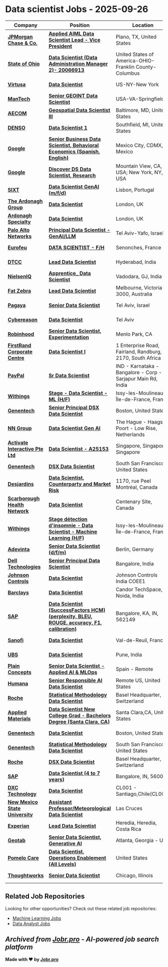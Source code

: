 # Data scientist Jobs - 2025-09-26

| Company | Position | Location | Type | Date |
| ------- | -------- | -------- | ---- | ------ |
| **[JPMorgan Chase & Co.](https://www.jpmorganchase.com/)** | **[Applied AIML Data Scientist Lead - Vice President](https://jpmc.fa.oraclecloud.com/hcmUI/CandidateExperience/en/sites/jobsearch/job/210671101)** | Plano, TX, United States | On Site | Sep 25 |
| **[State of Ohio](https://ohio.gov/)** | **[Data Scientist (Data Administration Manager 2)- 20066913](https://dasstateoh.taleo.net/careersection/oh_ext/jobdetail.ftl?job=250007BH)** | United States of America-OHIO-Franklin County-Columbus | On Site | Sep 25 |
| **[Virtusa](https://www.virtusa.com/)** | **[Data Scientist](https://virtusa.taleo.net/careersection/ex/jobdetail.ftl?job=CREQ234006)** | US-NY-New York | On Site | Sep 25 |
| **[ManTech](https://www.mantech.com/)** | **[Senior GEOINT Data Scientist](https://mantech.avature.net/en_US/careers/JobDetail/Senior-GEOINT-Data-Scientist/40181)** | USA-VA-Springfield | On Site | Sep 25 |
| **[AECOM](https://www.aecom.com)** | **[Geospatial Data Scientist III](https://jobs.smartrecruiters.com/AECOM2/744000083871366-geospatial-data-scientist-iii)** | Baltimore, MD, United States | On Site | Sep 25 |
| **[DENSO](https://densocareers.com/)** | **[Data Scientist 1](https://hcwt.fa.us2.oraclecloud.com/hcmUI/CandidateExperience/en/sites/jobsearch/job/22360)** | Southfield, MI, United States | On Site | Sep 25 |
| **[Google](https://www.google.com/)** | **[Senior Business Data Scientist, Behavioral Economics (Spanish, English)](https://www.google.com/about/careers/applications/jobs/results/137458429894501062-senior-business-data-scientist-behavioral-economics-spanish-english)** | Mexico City, CDMX, Mexico | On Site | Sep 25 |
| **[Google](https://www.google.com/)** | **[Discover DS Data Scientist, Research](https://www.google.com/about/careers/applications/jobs/results/133191053468410566-discover-ds-data-scientist-research)** | Mountain View, CA, USA; New York, NY, USA | On Site | Sep 25 |
| **[SIXT](https://www.sixt.com)** | **[Data Scientist GenAI (m/f/d)](https://jobs.smartrecruiters.com/SIXT/744000083852546-data-scientist-genai-m-f-d-)** | Lisbon, Portugal | On Site | Sep 25 |
| **[The Ardonagh Group](https://www.ardonagh.com/)** | **[Data Scientist](https://ardonaghspeciality.teamtailor.com/jobs/6511068-data-scientist)** | London, UK | On Site | Sep 25 |
| **[Ardonagh Specialty](https://www.ardonagh.com/)** | **[Data Scientist](https://ardonaghspeciality.teamtailor.com/jobs/6511068-data-scientist)** | London, UK | On Site | Sep 25 |
| **[Palo Alto Networks](https://www.paloaltonetworks.com)** | **[Principal Data Scientist - GenAI/LLM](https://jobs.smartrecruiters.com/PaloAltoNetworks2/744000083840545-principal-data-scientist-genai-llm)** | Tel Aviv-Yafo, Israel | On Site | Sep 25 |
| **[Eurofeu](https://www.eurofeu.fr/)** | **[DATA SCIENTIST - F/H](https://carriere.eurofeu.fr/jobs/6510021-data-scientist-f-h)** | Senonches, France | On Site | Sep 25 |
| **[DTCC](https://www.dtcc.com/)** | **[Lead Data Scientist](https://ebxr.fa.us2.oraclecloud.com/hcmUI/CandidateExperience/en/sites/jobsearch/job/211706)** | Hyderabad, India | On Site | Sep 25 |
| **[NielsenIQ](https://nielseniq.com)** | **[Apprentice_ Data Scientist](https://jobs.smartrecruiters.com/NielsenIQ/744000083813469-apprentice-data-scientist)** | Vadodara, GJ, India | On Site | Sep 25 |
| **[Fat Zebra](https://www.fatzebra.com)** | **[Lead Data Scientist](https://employmenthero.com/jobs/jobs/fat-zebra-lead-data-scientist-1k3a4/)** | Melbourne, Victoria 3000, Australia | On Site | Sep 25 |
| **[Pagaya](https://pagaya.com/)** | **[Senior Data Scientist](https://job-boards.greenhouse.io/pagayais/jobs/6624585003)** | Tel Aviv, Israel | On Site | Sep 25 |
| **[Cybereason](https://www.cybereason.com/)** | **[Data Scientist](http://jobs.cybereason.com/details?gh_jid=7258127)** | Tel Aviv | On Site | Sep 25 |
| **[Robinhood](https://robinhood.com/)** | **[Senior Data Scientist, Experimentation](https://boards.greenhouse.io/robinhood/jobs/7272710?t=gh_src=&gh_jid=7272710)** | Menlo Park, CA | On Site | Sep 25 |
| **[FirstRand Corporate Centre](https://www.firstrand.co.za/)** | **[Data Scientist I](https://firstrand.wd3.myworkdayjobs.com/en-US/FRB/job/Randburg/Data-Scientist-I_R40532)** | 1 Enterprise Road, Fairland, Randburg, 2170, South Africa | On Site | Sep 25 |
| **[PayPal](https://www.paypal.com/)** | **[Sr Data Scientist](https://paypal.wd1.myworkdayjobs.com/en-US/jobs/job/Bangalore-Karnataka-India/Sr-Data-Scientist_R0129836-1)** | IND - Karnataka - Bangalore - Corp - Sarjapur Main Rd, India | On Site | Sep 25 |
| **[Withings](https://www.withings.com/)** | **[Stage - Data Scientist - ML (H/F)](https://apply.workable.com/j/61485F0E94/apply)** | Issy-les-Moulineaux, Île-de-France, France | On Site | Sep 25 |
| **[Genentech](https://www.gene.com/)** | **[Senior Principal DSX Data Scientist](https://roche.wd3.myworkdayjobs.com/en-US/ROG-A2O-GENE/job/Boston/Senior-Principal-DSX-Data-Scientist_202509-124495)** | Boston, United States | On Site | Sep 25 |
| **[NN Group](https://www.nn-group.com/)** | **[Data Scientist Gen AI](https://nngroup.wd3.myworkdayjobs.com/en-US/WDExternal/job/The-Hague/Data-Scientist-Gen-AI_REQ2703078)** | The Hague - Haagse Poort - Low Rise, Netherlands | On Site | Sep 25 |
| **[Activate Interactive Pte Ltd](https://www.activate.sg/)** | **[Data Scientist - A25153](https://apply.workable.com/j/7D5EC76B8F/apply)** | Singapore, Singapore, Singapore | On Site | Sep 25 |
| **[Genentech](https://www.gene.com/)** | **[DSX Data Scientist](https://roche.wd3.myworkdayjobs.com/en-US/ROG-A2O-GENE/job/South-San-Francisco/DSX-Data-Scientist_202509-124610-1)** | South San Francisco, United States | On Site | Sep 25 |
| **[Desjardins](https://www.desjardins.com/)** | **[Data Scientist, Counterparty and Market Risk](https://desjardins.wd10.myworkdayjobs.com/en-US/Desjardins/job/Montral/Scientifique-de-donnes--Risque-de-Contrepartie-et-March_R2512646)** | 1170, rue Peel Montréal, Canada | On Site | Sep 25 |
| **[Scarborough Health Network](https://www.shn.ca/)** | **[Data Scientist](https://shn.wd10.myworkdayjobs.com/en-US/SHN_External_Career_Site/job/Centenary-Hospital/Data-Scientist_JR102487)** | Centenary Site, Canada | On Site | Sep 25 |
| **[Withings](https://www.withings.com/)** | **[Stage détection d'insomnie - Data Scientist - Machine Learning (H/F)](https://apply.workable.com/j/E32F8A19F0/apply)** | Issy-les-Moulineaux, Île-de-France, France | On Site | Sep 25 |
| **[Adevinta](https://adevinta.com/)** | **[Senior Data Scientist (d/f/m)](https://marketplaces.wd3.myworkdayjobs.com/en-US/External_Careers/job/Berlin/Senior-Data-Scientist--d-f-m-_JR009731-1)** | Berlin, Germany | On Site | Sep 25 |
| **[Dell Technologies](https://www.delltechnologies.com/)** | **[Senior Principal Data Scientist](https://dell.wd1.myworkdayjobs.com/en-US/External/job/Bangalore-India/Consultant-Data-Scientist_R274674)** | Bangalore, India | On Site | Sep 25 |
| **[Johnson Controls](https://www.johnsoncontrols.com/)** | **[Data Scientist](https://jci.wd5.myworkdayjobs.com/en-US/TUPU/job/Pune-Maharashtra-India/Data-Scientist_WD30243101-1)** | Johnson Controls India COEE1 | On Site | Sep 25 |
| **[Barclays](https://home.barclays/)** | **[Data Scientist](https://barclays.wd3.myworkdayjobs.com/en-US/External_Career_Site_Barclays/job/Candor-TechSpace-Noida/Data-Scientist_JR-0000051085-1)** | Candor TechSpace, Noida, India | On Site | Sep 25 |
| **[SAP](https://www.sap.com/)** | **[Data Scientist (SuccessFactors HCM) (perplexity, BLEU, ROUGE, accuracy, F1, calibration)](https://jobs.sap.com/job/Bangalore-Data-Scientist-%28SuccessFactors-HCM%29-%28perplexity%2C-BLEU%2C-ROUGE%2C-accuracy%2C-F1%2C-calibration%29-KA-562149/1251250201/)** | Bangalore, KA, IN, 562149 | On Site | Sep 25 |
| **[Sanofi](https://www.sanofi.com/)** | **[Data Scientist](https://sanofi.wd3.myworkdayjobs.com/en-US/SanofiCareers/job/Val-de-Reuil/Data-Scientist_R2823255)** | Val-de-Reuil, France | On Site | Sep 25 |
| **[UBS](https://www.ubs.com/)** | **[Data Scientist](https://jobs.ubs.com/TGnewUI/Search/home/HomeWithPreLoad?partnerid=25008&siteid=5155&PageType=JobDetails&jobid=324594)** | Pune, India | On Site | Sep 25 |
| **[Plain Concepts](https://www.plainconcepts.com)** | **[Senior Data Scientist - Applied AI & MLOps](https://apply.workable.com/j/1A6D406ECA/apply)** | Spain - Remote | Remote | Sep 25 |
| **[Humana](https://www.humana.com/)** | **[Senior Responsible AI Data Scientist](https://humana.wd5.myworkdayjobs.com/en-US/Humana_External_Career_Site/job/Remote-Nationwide/Senior-Responsible-AI-Data-Scientist_R-384651)** | Remote US, United States | Remote | Sep 25 |
| **[Roche](https://www.roche.com/)** | **[Statistical Methodology Data Scientist](https://roche.wd3.myworkdayjobs.com/en-US/roche-ext/job/Basel/Statistical-Methodology-Data-Scientist_202509-124470)** | Basel Headquarter, Switzerland | On Site | Sep 25 |
| **[Applied Materials](https://www.appliedmaterials.com/)** | **[Data Scientist New College Grad - Bachelors Degree (Santa Clara, CA)](https://amat.wd1.myworkdayjobs.com/en-US/External/job/Santa-ClaraCA/Data-Scientist-New-College-Grad---Bachelors-Degree--Santa-Clara--CA-_R2517338)** | Santa Clara,CA, United States | On Site | Sep 25 |
| **[Genentech](https://www.gene.com/)** | **[Data Scientist](https://roche.wd3.myworkdayjobs.com/en-US/ROG-A2O-GENE/job/Boston/Data-Scientist_202509-124499-1)** | Boston, United States | On Site | Sep 25 |
| **[Genentech](https://www.gene.com/)** | **[Statistical Methodology Data Scientist](https://roche.wd3.myworkdayjobs.com/en-US/ROG-A2O-GENE/job/South-San-Francisco/Statistical-Methodology-Data-Scientist_202509-124644-2)** | South San Francisco, United States | On Site | Sep 25 |
| **[Roche](https://www.roche.com/)** | **[DSX Data Scientist](https://roche.wd3.myworkdayjobs.com/en-US/roche-ext/job/Basel/DSX-Data-Scientist_202509-124454)** | Basel Headquarter, Switzerland | On Site | Sep 25 |
| **[SAP](https://www.sap.com/)** | **[Data Scientist (4 to 7 years)](https://jobs.sap.com/job/Bangalore-Data-Scientist-%284-to-7-years%29-560066/1251249901/)** | Bangalore, IN, 560066 | On Site | Sep 25 |
| **[DXC Technology](https://dxc.com/)** | **[Data Scientist](https://dxctechnology.wd1.myworkdayjobs.com/en-US/DXCJobs/job/CHL---RM---SANTIAGO/Data-Scientist_51559624-1)** | CL001 - Santiago,Chile(CL001) | On Site | Sep 25 |
| **[New Mexico State University](https://nmsu.edu/)** | **[Assistant Professor/Meteorological Data Scientist](https://careers.pageuppeople.com/1134/cw/en-us/job/502789)** | Las Cruces | On Site | Sep 24 |
| **[Experian](https://www.experian.com/)** | **[Lead Data Scientist](https://jobs.smartrecruiters.com/Experian/744000083776627-lead-data-scientist)** | Heredia, Heredia, Costa Rica | Remote | Sep 24 |
| **[Geotab](https://www.geotab.com/)** | **[Senior Data Scientist, Generative AI](https://job-boards.greenhouse.io/geotab/jobs/4920755008)** | Atlanta, Georgia - USA | On Site | Sep 24 |
| **[Pomelo Care](https://www.pomelocare.com/)** | **[Data Scientist, Operations Enablement (All Levels)](https://job-boards.greenhouse.io/pomelocare/jobs/5658803004)** | United States | On Site | Sep 24 |
| **[Thoughtworks](https://www.thoughtworks.com/)** | **[Senior Data Scientist](https://job-boards.greenhouse.io/thoughtworksreferral/jobs/7271946)** | Chicago, Illinois | On Site | Sep 24 |

## Related Job Repositories

Looking for other opportunities? Check out these related job repositories:

- [Machine Learning Jobs](https://github.com/jobs-jobr-pro/Machine-Learning-Jobs)
- [Data Analyst Jobs](https://github.com/jobs-jobr-pro/Data-Analyst-Jobs)



*Archived from [Jobr.pro](https://jobr.pro?utm_source=github&utm_medium=repo&utm_campaign=github-data-science-jobs) - AI-powered job search platform*
---

**Made with ❤️ by [Jobr.pro](https://jobr.pro?utm_source=github&utm_medium=repo&utm_campaign=github-data-science-jobs)**